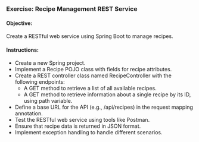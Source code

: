 ### Exercise: Recipe Management REST Service

#### Objective:
Create a RESTful web service using Spring Boot to manage recipes.

#### Instructions:
-	Create a new Spring project.
-	Implement a Recipe POJO class with fields for recipe attributes.
-	Create a REST controller class named RecipeController with the following endpoints:
    - A GET method to retrieve a list of all available recipes.
    - A GET method to retrieve information about a single recipe by its ID, using path variable.
-	Define a base URL for the API (e.g., /api/recipes) in the request mapping annotation.
-	Test the RESTful web service using tools like Postman.
-	Ensure that recipe data is returned in JSON format.
-	Implement exception handling to handle different scenarios.
